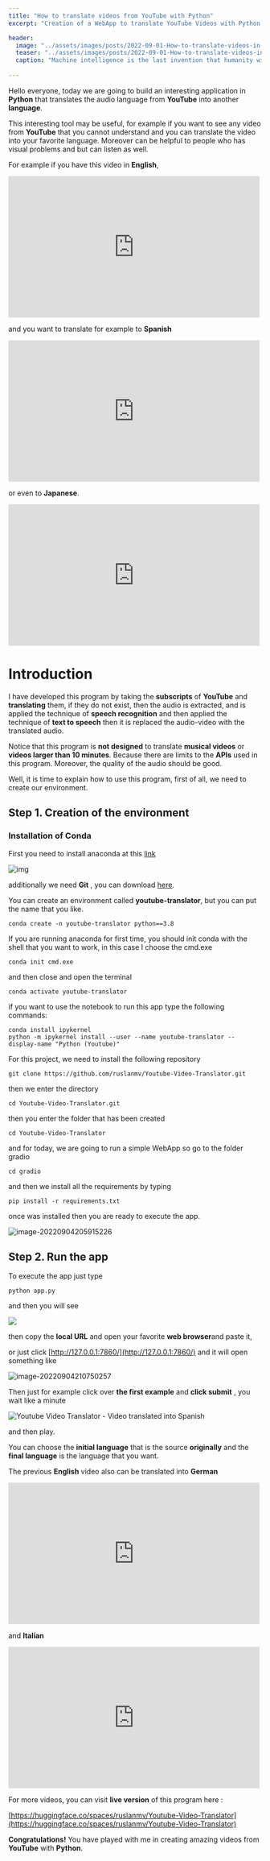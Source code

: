 ```yaml
---
title: "How to translate videos from YouTube with Python"
excerpt: "Creation of a WebApp to translate YouTube Videos with Python "

header:
  image: "../assets/images/posts/2022-09-01-How-to-translate-videos-in-YouTube-with-Python/youtube1.jpg"
  teaser: "../assets/images/posts/2022-09-01-How-to-translate-videos-in-YouTube-with-Python/youtube1.jpg"
  caption: "Machine intelligence is the last invention that humanity will ever need to make - Nick Bostrom"
  
---
```


Hello everyone, today we are going to build an interesting application in **Python** that translates the audio language from **YouTube**  into another **language**.

This interesting tool may be useful, for example if you want to see any video from **YouTube**  that you cannot understand and you can translate the video into your favorite language. Moreover can be helpful to people who has visual problems and but can listen as well.

For example if you have this video in **English**, 

<iframe src="https://player.vimeo.com/video/746346327?h=e96b96f665&amp;badge=0&amp;autopause=0&amp;player_id=0&amp;app_id=58479" width="500" height="281" frameborder="0" allow="autoplay; fullscreen; picture-in-picture" allowfullscreen title="Youtube Video Translator - English ( Original)"></iframe>

and you want to translate for example to **Spanish** 

<iframe src="https://player.vimeo.com/video/746366015?h=6b97c6c27c&amp;badge=0&amp;autopause=0&amp;player_id=0&amp;app_id=58479" width="500" height="281" frameborder="0" allow="autoplay; fullscreen; picture-in-picture" allowfullscreen title="Youtube Video Translator - Video translated into Spanish (MX)"></iframe>

or even to **Japanese**.

<iframe src="https://player.vimeo.com/video/746346369?h=392d2d8750&amp;title=0&amp;byline=0&amp;portrait=0&amp;speed=0&amp;badge=0&amp;autopause=0&amp;player_id=0&amp;app_id=58479" width="500" height="281" frameborder="0" allow="autoplay; fullscreen; picture-in-picture" allowfullscreen title="Youtube Video Translator -  Video translated to Japanse"></iframe>



# Introduction 

I have developed this program by taking the **subscripts** of **YouTube** and **translating** them, if they do not exist, then the audio is extracted, and is applied the technique of **speech recognition** and then applied the technique of **text to speech** then it is replaced the audio-video with the translated audio.

Notice that this program is **not designed** to translate **musical videos** or **videos larger than 10 minutes**. Because there are limits to the **APIs** used in this program. Moreover, the quality of the audio should be good.

Well, it is time to explain how to use this program, first of all, we need to create our environment.

## Step 1. Creation of the environment

### Installation of Conda

First you need to install anaconda at this [link](https://www.anaconda.com/products/individual)

![img](../assets/images/posts/2022-09-01-How-to-translate-videos-in-YouTube-with-Python/1.jpg)

additionally we need **Git** , you can download [here](https://git-scm.com/downloads).

You can create an environment called **youtube-translator**, but you can put the name that you like.

```
conda create -n youtube-translator python==3.8
```

If you are running anaconda for first time, you should init conda with the shell that you want to work, in this case I choose the cmd.exe

```
conda init cmd.exe
```

and then close and open the terminal

```
conda activate youtube-translator
```

if you want to use the notebook to run this app  type the following commands:

```
conda install ipykernel
python -m ipykernel install --user --name youtube-translator --display-name "Python (Youtube)"
```

For this project, we need to install the following repository

```
git clone https://github.com/ruslanmv/Youtube-Video-Translator.git
```

then we enter the directory

```
cd Youtube-Video-Translator.git
```

then you enter the folder that has been created

```
cd Youtube-Video-Translator
```

and for today, we  are going to run a simple WebApp so go to the folder gradio

```
cd gradio
```

and then we install all the requirements by typing

```
pip install -r requirements.txt
```

once was installed  then you are ready to execute the app.

![image-20220904205915226](../assets/images/posts/2022-09-01-How-to-translate-videos-in-YouTube-with-Python/image-20220904205915226.png)

## Step 2.  Run the app



To execute the app just type

```
python app.py
```

and then  you will see

![](../assets/images/posts/2022-09-01-How-to-translate-videos-in-YouTube-with-Python/run.jpg)

then copy the **local URL** and open your favorite **web browser**and paste it,  

or just click  [http://127.0.0.1:7860/](http://127.0.0.1:7860/) and it will open something like

![image-20220904210750257](../assets/images/posts/2022-09-01-How-to-translate-videos-in-YouTube-with-Python/image-20220904210750257.png)



Then just for example click over **the first example** and **click submit** , you wait like a minute



![Youtube Video Translator - Video translated into Spanish](../assets/images/posts/2022-09-01-How-to-translate-videos-in-YouTube-with-Python/image-20220904210907983.png)

and then play.

You can choose the **initial language** that is the source **originally** and the **final language** is the language that you want.

The previous **English** video also can be translated into **German**



<iframe src="https://player.vimeo.com/video/746346337?h=757bf0bf74&amp;badge=0&amp;autopause=0&amp;player_id=0&amp;app_id=58479" width="500" height="281" frameborder="0" allow="autoplay; fullscreen; picture-in-picture" allowfullscreen title="Youtube Video Translator -  Video translated to German"></iframe>

and **Italian**

<iframe src="https://player.vimeo.com/video/746346357?h=7966a7a290&amp;title=0&amp;byline=0&amp;portrait=0&amp;speed=0&amp;badge=0&amp;autopause=0&amp;player_id=0&amp;app_id=58479" width="500" height="281" frameborder="0" allow="autoplay; fullscreen; picture-in-picture" allowfullscreen title="Youtube Video Translator -  Video translated to Italian"></iframe>



For more videos, you can visit **live version** of this program here :

[https://huggingface.co/spaces/ruslanmv/Youtube-Video-Translator](https://huggingface.co/spaces/ruslanmv/Youtube-Video-Translator)

**Congratulations!**   You have played with me in creating amazing videos from **YouTube** with **Python**.